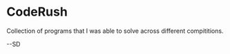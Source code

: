 CodeRush
========
Collection of programs that I was able to solve across different compititions.

--SD
